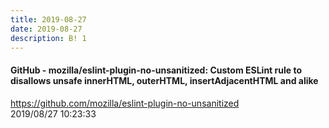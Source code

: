 ```yaml
---
title: 2019-08-27
date: 2019-08-27
description: B! 1
---
```


#### GitHub - mozilla/eslint-plugin-no-unsanitized: Custom ESLint rule to disallows unsafe innerHTML, outerHTML, insertAdjacentHTML and alike
https://github.com/mozilla/eslint-plugin-no-unsanitized<br>
2019/08/27 10:23:33<br>


